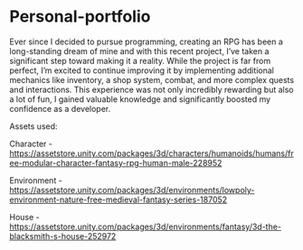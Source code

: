 # Personal-portfolio

Ever since I decided to pursue programming, creating an RPG has been a long-standing dream of mine and with this recent project, I’ve taken a significant step toward making it a reality. While the project is far from perfect, I’m excited to continue improving it by implementing additional mechanics like inventory, a shop system, combat, and more complex quests and interactions. This experience was not only incredibly rewarding but also a lot of fun, I gained valuable knowledge and significantly boosted my confidence as a developer.



Assets used:

Character - https://assetstore.unity.com/packages/3d/characters/humanoids/humans/free-modular-character-fantasy-rpg-human-male-228952

Environment - https://assetstore.unity.com/packages/3d/environments/lowpoly-environment-nature-free-medieval-fantasy-series-187052

House - https://assetstore.unity.com/packages/3d/environments/fantasy/3d-the-blacksmith-s-house-252972
